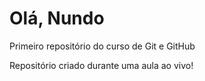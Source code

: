 # Olá, Nundo
 Primeiro repositório do curso de Git e GitHub

Repositório criado durante uma aula ao vivo!